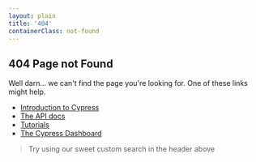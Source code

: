 ```yaml
---
layout: plain
title: '404'
containerClass: not-found
---
```


## 404 Page not Found

Well darn&hellip; we can't find the page you're looking for. One of these links might help.

- <Icon name="angle-right"></Icon> [Introduction to Cypress](/guides/core-concepts/introduction-to-cypress)
- <Icon name="angle-right"></Icon> [The API docs](/api/api/table-of-contents)
- <Icon name="angle-right"></Icon> [Tutorials](/examples/examples/tutorials)
- <Icon name="angle-right"></Icon> [The Cypress Dashboard](https://www.cypress.io/dashboard/)

> <Icon name="hand-point-right"></Icon> Try using our sweet custom search in the header above <Icon name="search"></Icon>
